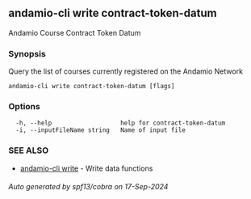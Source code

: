 ## andamio-cli write contract-token-datum

Andamio Course Contract Token Datum

### Synopsis


Query the list of courses currently registered on the Andamio Network
	
	

```
andamio-cli write contract-token-datum [flags]
```

### Options

```
  -h, --help                   help for contract-token-datum
  -i, --inputFileName string   Name of input file
```

### SEE ALSO

* [andamio-cli write](andamio-cli_write.md.md)	 - Write data functions

###### Auto generated by spf13/cobra on 17-Sep-2024
